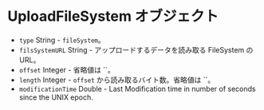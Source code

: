 # UploadFileSystem オブジェクト

* `type` String - `fileSystem`。
* `filsSystemURL` String - アップロードするデータを読み取る FileSystem の URL。
* `offset` Integer - 省略値は ``。
* `length` Integer - `offset` から読み取るバイト数。省略値は ``。
* `modificationTime` Double - Last Modification time in number of seconds since the UNIX epoch.